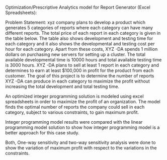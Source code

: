 Optimization/Prescriptive Analytics model for Report Generator (Excel Spreadsheets): 

Problem Statement: xyz company plans to develop a product which generates 5 categories of reports where each category can have many different reports. The total price of each report in each category is given in the table below. The table also shows development and testing time for each category and it also shows the developmental and testing cost per hour for each category. Apart from these costs, XYZ -DA spends 1 million dollars on purchasing new servers for setting up a cluster. The total available developmental time is 10000 hours and total available testing time is 3000 hours. XYZ -DA plans to sell at least 1 report in each category and determines to earn at least $100,000 in profit for the product from each customer. The goal of this project is to determine the number of reports XYZ -DA can produce in each category to maximize the profit without increasing the total development and total testing time.

An optimized integer programming solution is modeled using excel spreadsheets in order to maximize the profit of an organization. The model finds the optimal number of reports the company could sell in each category, subject to various constraints, to gain maximum profit.

Integer programming model results were compared with the linear programming model solution to show how integer programming model is a better approach for this case study. 

Both, One-way sensitivity and two-way sensitivity analysis were done to show the variation of maximum profit with respect to the variations in the constraints. 
